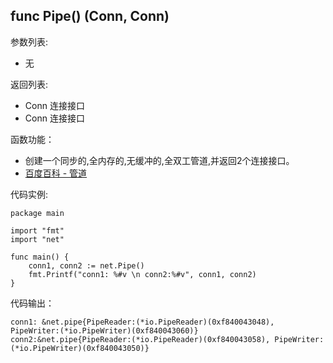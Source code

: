 ## func Pipe() (Conn, Conn)

参数列表:

- 无

返回列表:

- Conn 连接接口
- Conn 连接接口

函数功能：

- 创建一个同步的,全内存的,无缓冲的,全双工管道,并返回2个连接接口。
- [百度百科 - 管道](http://baike.baidu.com/view/25133.htm#3)

代码实例:

	package main

	import "fmt"
	import "net"

	func main() {
		conn1, conn2 := net.Pipe()
		fmt.Printf("conn1: %#v \n conn2:%#v", conn1, conn2) 
	}
	
代码输出：

	conn1: &net.pipe{PipeReader:(*io.PipeReader)(0xf840043048), PipeWriter:(*io.PipeWriter)(0xf840043060)} 
	conn2:&net.pipe{PipeReader:(*io.PipeReader)(0xf840043058), PipeWriter:(*io.PipeWriter)(0xf840043050)}
